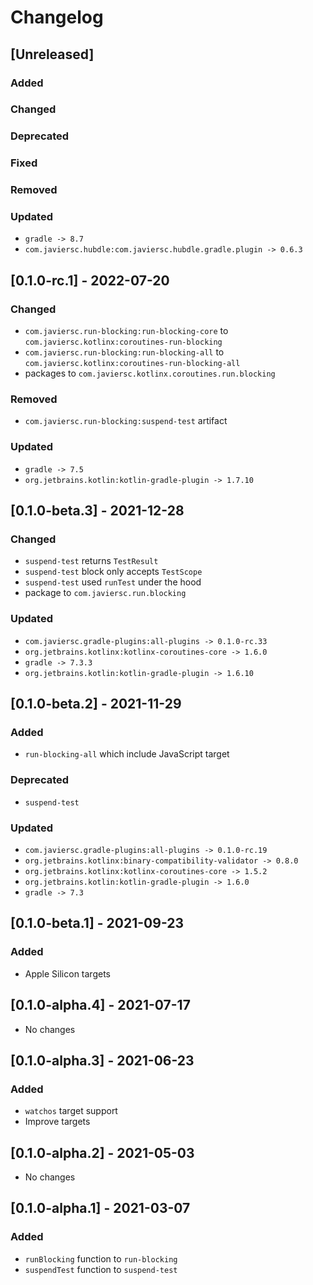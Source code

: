 # Changelog

## [Unreleased]

### Added

### Changed

### Deprecated

### Fixed

### Removed

### Updated

- `gradle -> 8.7`
- `com.javiersc.hubdle:com.javiersc.hubdle.gradle.plugin -> 0.6.3`

## [0.1.0-rc.1] - 2022-07-20

### Changed

- `com.javiersc.run-blocking:run-blocking-core` to `com.javiersc.kotlinx:coroutines-run-blocking`
- `com.javiersc.run-blocking:run-blocking-all` to `com.javiersc.kotlinx:coroutines-run-blocking-all`
- packages to `com.javiersc.kotlinx.coroutines.run.blocking`

### Removed

- `com.javiersc.run-blocking:suspend-test` artifact

### Updated

- `gradle -> 7.5`
- `org.jetbrains.kotlin:kotlin-gradle-plugin -> 1.7.10`

## [0.1.0-beta.3] - 2021-12-28

### Changed

- `suspend-test` returns `TestResult`
- `suspend-test` block only accepts `TestScope`
- `suspend-test` used `runTest` under the hood
- package to `com.javiersc.run.blocking`

### Updated

- `com.javiersc.gradle-plugins:all-plugins -> 0.1.0-rc.33`
- `org.jetbrains.kotlinx:kotlinx-coroutines-core -> 1.6.0`
- `gradle -> 7.3.3`
- `org.jetbrains.kotlin:kotlin-gradle-plugin -> 1.6.10`

## [0.1.0-beta.2] - 2021-11-29

### Added

- `run-blocking-all` which include JavaScript target

### Deprecated

- `suspend-test`

### Updated

- `com.javiersc.gradle-plugins:all-plugins -> 0.1.0-rc.19`
- `org.jetbrains.kotlinx:binary-compatibility-validator -> 0.8.0`
- `org.jetbrains.kotlinx:kotlinx-coroutines-core -> 1.5.2`
- `org.jetbrains.kotlin:kotlin-gradle-plugin -> 1.6.0`
- `gradle -> 7.3`

## [0.1.0-beta.1] - 2021-09-23

### Added

- Apple Silicon targets

## [0.1.0-alpha.4] - 2021-07-17

- No changes

## [0.1.0-alpha.3] - 2021-06-23

### Added

- `watchos` target support
- Improve targets

## [0.1.0-alpha.2] - 2021-05-03

- No changes

## [0.1.0-alpha.1] - 2021-03-07

### Added

- `runBlocking` function to `run-blocking`
- `suspendTest` function to `suspend-test`
